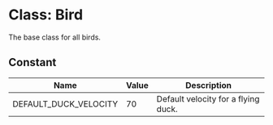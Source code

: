 # Class: Bird
The base class for all birds.

## Constant
| Name | Value | Description |
| ---- | ---- | ----------- |
|DEFAULT_DUCK_VELOCITY | 70 | Default velocity for a flying duck.
